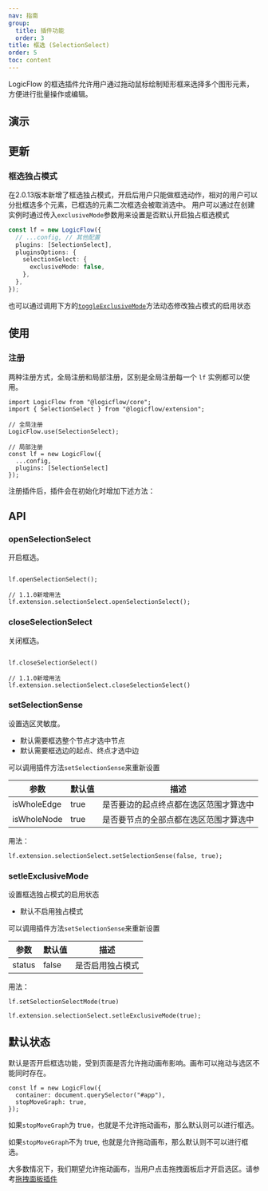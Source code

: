 ```yaml
---
nav: 指南
group:
  title: 插件功能
  order: 3
title: 框选 (SelectionSelect)
order: 5
toc: content
---
```


<style>
table td:first-of-type {
  word-break: normal;
}
</style>

LogicFlow 的框选插件允许用户通过拖动鼠标绘制矩形框来选择多个图形元素，方便进行批量操作或编辑。


## 演示

<code id="react-portal" src="@/src/tutorial/extension/selection-select"></code>

## 更新

### 框选独占模式
在<Badge>2.0.13</Badge>版本新增了框选独占模式，开启后用户只能做框选动作，相对的用户可以分批框选多个元素，已框选的元素二次框选会被取消选中。
用户可以通过在创建实例时通过传入`exclusiveMode`参数用来设置是否默认开启独占框选模式
``` ts
const lf = new LogicFlow({
  // ...config, // 其他配置
  plugins: [SelectionSelect],
  pluginsOptions: {
    selectionSelect: {
      exclusiveMode: false,
    },
  },
});
```
也可以通过调用下方的[`toggleExclusiveMode`](#setleexclusivemode)方法动态修改独占模式的启用状态

## 使用

### 注册

两种注册方式，全局注册和局部注册，区别是全局注册每一个 `lf` 实例都可以使用。

```tsx | pure
import LogicFlow from "@logicflow/core";
import { SelectionSelect } from "@logicflow/extension";

// 全局注册
LogicFlow.use(SelectionSelect);

// 局部注册
const lf = new LogicFlow({
  ...config,
  plugins: [SelectionSelect]
});

```

注册插件后，插件会在初始化时增加下述方法：

## API

### openSelectionSelect

开启框选。

```tsx | pure

lf.openSelectionSelect();

// 1.1.0新增用法
lf.extension.selectionSelect.openSelectionSelect();

```

### closeSelectionSelect

关闭框选。

```tsx  | pure

lf.closeSelectionSelect()

// 1.1.0新增用法
lf.extension.selectionSelect.closeSelectionSelect()

```

### setSelectionSense

设置选区灵敏度。

- 默认需要框选整个节点才选中节点
- 默认需要框选边的起点、终点才选中边

可以调用插件方法`setSelectionSense`来重新设置

| 参数        | 默认值 | 描述                                   |
| ----------- | ------ | -------------------------------------- |
| isWholeEdge | true   | 是否要边的起点终点都在选区范围才算选中 |
| isWholeNode | true   | 是否要节点的全部点都在选区范围才算选中 |

用法：

```tsx | pure
lf.extension.selectionSelect.setSelectionSense(false, true);
```

### setleExclusiveMode

设置框选独占模式的启用状态

- 默认不启用独占模式

可以调用插件方法`setSelectionSense`来重新设置

| 参数   | 默认值 | 描述             |
| ------ | ------ | ---------------- |
| status | false  | 是否启用独占模式 |

用法：

```tsx | pure
lf.setSelectionSelectMode(true)

lf.extension.selectionSelect.setleExclusiveMode(true);
```

## 默认状态

默认是否开启框选功能，受到页面是否允许拖动画布影响。画布可以拖动与选区不能同时存在。

```tsx | pure
const lf = new LogicFlow({
  container: document.querySelector("#app"),
  stopMoveGraph: true,
});
```

如果`stopMoveGraph`为 true，也就是不允许拖动画布，那么默认则可以进行框选。

如果`stopMoveGraph`不为 true, 也就是允许拖动画布，那么默认则不可以进行框选。

大多数情况下，我们期望允许拖动画布，当用户点击拖拽面板后才开启选区。请参考[拖拽面板插件](dnd-panel.zh.md)
